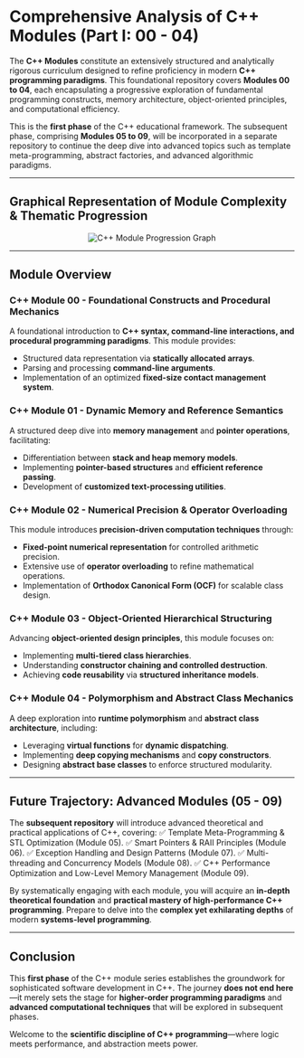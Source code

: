 # **Comprehensive Analysis of C++ Modules (Part I: 00 - 04)**

The **C++ Modules** constitute an extensively structured and analytically rigorous curriculum designed to refine proficiency in modern **C++ programming paradigms**. This foundational repository covers **Modules 00 to 04**, each encapsulating a progressive exploration of fundamental programming constructs, memory architecture, object-oriented principles, and computational efficiency.

This is the **first phase** of the C++ educational framework. The subsequent phase, comprising **Modules 05 to 09**, will be incorporated in a separate repository to continue the deep dive into advanced topics such as template meta-programming, abstract factories, and advanced algorithmic paradigms.

---

## **Graphical Representation of Module Complexity & Thematic Progression**

<div align="center">
  <img src="https://i.imgur.com/1NKn3k2.png" alt="C++ Module Progression Graph">
</div>


---

## **Module Overview**

### **C++ Module 00 - Foundational Constructs and Procedural Mechanics**
A foundational introduction to **C++ syntax, command-line interactions, and procedural programming paradigms**. This module provides:
- Structured data representation via **statically allocated arrays**.
- Parsing and processing **command-line arguments**.
- Implementation of an optimized **fixed-size contact management system**.

### **C++ Module 01 - Dynamic Memory and Reference Semantics**
A structured deep dive into **memory management** and **pointer operations**, facilitating:
- Differentiation between **stack and heap memory models**.
- Implementing **pointer-based structures** and **efficient reference passing**.
- Development of **customized text-processing utilities**.

### **C++ Module 02 - Numerical Precision & Operator Overloading**
This module introduces **precision-driven computation techniques** through:
- **Fixed-point numerical representation** for controlled arithmetic precision.
- Extensive use of **operator overloading** to refine mathematical operations.
- Implementation of **Orthodox Canonical Form (OCF)** for scalable class design.

### **C++ Module 03 - Object-Oriented Hierarchical Structuring**
Advancing **object-oriented design principles**, this module focuses on:
- Implementing **multi-tiered class hierarchies**.
- Understanding **constructor chaining and controlled destruction**.
- Achieving **code reusability** via **structured inheritance models**.

### **C++ Module 04 - Polymorphism and Abstract Class Mechanics**
A deep exploration into **runtime polymorphism** and **abstract class architecture**, including:
- Leveraging **virtual functions** for **dynamic dispatching**.
- Implementing **deep copying mechanisms** and **copy constructors**.
- Designing **abstract base classes** to enforce structured modularity.

---

## **Future Trajectory: Advanced Modules (05 - 09)**
The **subsequent repository** will introduce advanced theoretical and practical applications of C++, covering:
✅ Template Meta-Programming & STL Optimization (Module 05).
✅ Smart Pointers & RAII Principles (Module 06).
✅ Exception Handling and Design Patterns (Module 07).
✅ Multi-threading and Concurrency Models (Module 08).
✅ C++ Performance Optimization and Low-Level Memory Management (Module 09).

By systematically engaging with each module, you will acquire an **in-depth theoretical foundation** and **practical mastery of high-performance C++ programming**. Prepare to delve into the **complex yet exhilarating depths** of modern **systems-level programming**.

---

## **Conclusion**
This **first phase** of the C++ module series establishes the groundwork for sophisticated software development in C++. The journey **does not end here**—it merely sets the stage for **higher-order programming paradigms** and **advanced computational techniques** that will be explored in subsequent phases.

Welcome to the **scientific discipline of C++ programming**—where logic meets performance, and abstraction meets power.

